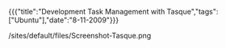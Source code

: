 {{{"title":"Development Task Management with Tasque","tags":["Ubuntu"],"date":"8-11-2009"}}}

/sites/default/files/Screenshot-Tasque.png